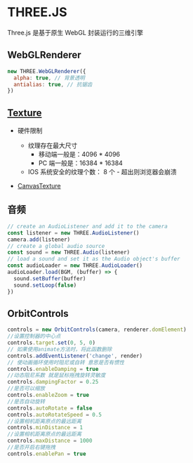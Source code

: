 # THREE.JS

Three.js 是基于原生 WebGL 封装运行的三维引擎

## WebGLRenderer

```js
new THREE.WebGLRenderer({
  alpha: true, // 背景透明
  antialias: true, // 抗锯齿
})
```

## [Texture](../../doc/three.js/纹理.md)

- 硬件限制

  - 纹理存在最大尺寸
    - 移动端一般是：4096 \* 4096
    - PC 端一般是：16384 \* 16384
  - IOS 系统安全的纹理个数： 8 个 - 超出则浏览器会崩溃

- [CanvasTexture](../../doc/three.js/纹理.md#CanvasTexture)

## 音频

```js
// create an AudioListener and add it to the camera
const listener = new THREE.AudioListener()
camera.add(listener)
// create a global audio source
const sound = new THREE.Audio(listener)
// load a sound and set it as the Audio object's buffer
const audioLoader = new THREE.AudioLoader()
audioLoader.load(BGM, (buffer) => {
  sound.setBuffer(buffer)
  sound.setLoop(false)
})
```

## OrbitControls

```js
controls = new OrbitControls(camera, renderer.domElement)
//设置控制器的中心点
controls.target.set(0, 5, 0)
// 如果使用animate方法时，将此函数删除
controls.addEventListener('change', render)
// 使动画循环使用时阻尼或自转 意思是否有惯性
controls.enableDamping = true
//动态阻尼系数 就是鼠标拖拽旋转灵敏度
controls.dampingFactor = 0.25
//是否可以缩放
controls.enableZoom = true
//是否自动旋转
controls.autoRotate = false
controls.autoRotateSpeed = 0.5
//设置相机距离原点的最远距离
controls.minDistance = 1
//设置相机距离原点的最远距离
controls.maxDistance = 1000
//是否开启右键拖拽
controls.enablePan = true
```

